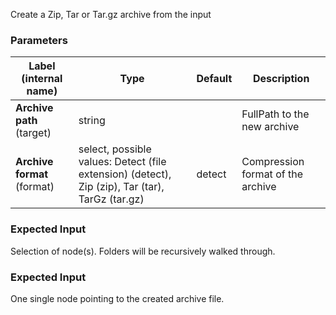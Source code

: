 
 Create a Zip, Tar or Tar.gz archive from the input

### Parameters
|Label (internal name)|Type|Default|Description|
|---|---|---|---|
|**Archive path** (target)|string|<no value>|FullPath to the new archive|
|**Archive format** (format)|select, possible values: Detect (file extension) (detect), Zip (zip), Tar (tar), TarGz (tar.gz)|detect|Compression format of the archive|



### Expected Input
Selection of node(s). Folders will be recursively walked through.


### Expected Input
One single node pointing to the created archive file.


